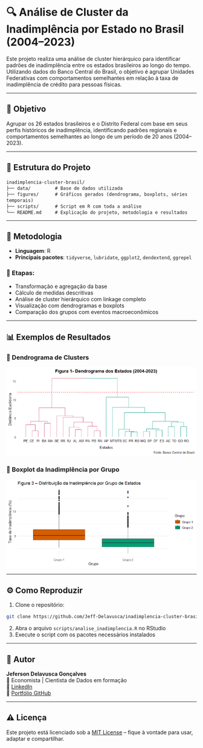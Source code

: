 # 🔍 Análise de Cluster da Inadimplência por Estado no Brasil (2004–2023)

Este projeto realiza uma análise de cluster hierárquico para identificar padrões de inadimplência entre os estados brasileiros ao longo do tempo. Utilizando dados do Banco Central do Brasil, o objetivo é agrupar Unidades Federativas com comportamentos semelhantes em relação à taxa de inadimplência de crédito para pessoas físicas.

---

## 🎯 Objetivo

Agrupar os 26 estados brasileiros e o Distrito Federal com base em seus perfis históricos de inadimplência, identificando padrões regionais e comportamentos semelhantes ao longo de um período de 20 anos (2004–2023).

---

## 📁 Estrutura do Projeto

```
inadimplencia-cluster-brasil/
├── data/         # Base de dados utilizada
├── figures/      # Gráficos gerados (dendrograma, boxplots, séries temporais)
├── scripts/      # Script em R com toda a análise
└── README.md     # Explicação do projeto, metodologia e resultados
```

---

## 🧠 Metodologia

- **Linguagem**: R  
- **Principais pacotes**: `tidyverse`, `lubridate`, `ggplot2`, `dendextend`, `ggrepel`

### 🔎 Etapas:
- Transformação e agregação da base
- Cálculo de medidas descritivas
- Análise de cluster hierárquico com linkage completo
- Visualização com dendrogramas e boxplots
- Comparação dos grupos com eventos macroeconômicos

---

## 📊 Exemplos de Resultados

### 📌 Dendrograma de Clusters

![Dendrograma](figures/dendrograma.png)

### 📌 Boxplot da Inadimplência por Grupo

![Boxplot](figures/boxplot_clusters.png)

---

## ⚙️ Como Reproduzir

1. Clone o repositório:
```bash
git clone https://github.com/Jeff-Delavusca/inadimplencia-cluster-brasil.git
```
2. Abra o arquivo `scripts/analise_inadimplencia.R` no RStudio
3. Execute o script com os pacotes necessários instalados

---

## 👤 Autor

**Jeferson Delavusca Gonçalves**  
📍 Economista | Cientista de Dados em formação  
🔗 [LinkedIn](https://www.linkedin.com/in/jefersondelavusca)  
📁 [Portfólio GitHub](https://github.com/Jeff-Delavusca)

---

## ⚠️ Licença

Este projeto está licenciado sob a [MIT License](LICENSE) – fique à vontade para usar, adaptar e compartilhar.
